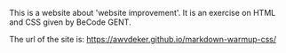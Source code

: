 This is a website about 'website improvement'. It is an exercise on HTML and CSS given by BeCode GENT. 

The url of the site is: https://awvdeker.github.io/markdown-warmup-css/
